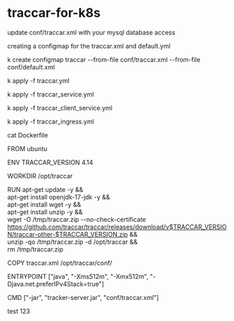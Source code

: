 # traccar-for-k8s

update conf/traccar.xml with your mysql database access

creating a configmap for the traccar.xml and default.yml

k create configmap traccar --from-file conf/traccar.xml  --from-file conf/default.xml

k apply -f traccar.yml 

k apply -f traccar_service.yml

k apply -f traccar_client_service.yml

k apply -f traccar_ingress.yml




cat Dockerfile

FROM ubuntu

ENV TRACCAR_VERSION 4.14

WORKDIR /opt/traccar

RUN apt-get update -y && \
    apt-get install openjdk-17-jdk -y && \
    apt-get install wget -y && \
    apt-get install unzip -y && \
    wget -O /tmp/traccar.zip --no-check-certificate https://github.com/traccar/traccar/releases/download/v$TRACCAR_VERSION/traccar-other-$TRACCAR_VERSION.zip && \
    unzip -qo /tmp/traccar.zip -d /opt/traccar && \
    rm /tmp/traccar.zip

COPY traccar.xml /opt/traccar/conf/

ENTRYPOINT ["java", "-Xms512m", "-Xmx512m", "-Djava.net.preferIPv4Stack=true"]

CMD ["-jar", "tracker-server.jar", "conf/traccar.xml"]


test 123
